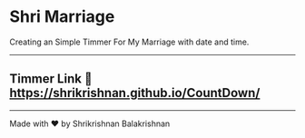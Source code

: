 # Shri Marriage


Creating an Simple Timmer For My Marriage with date and time. 

--- 
## Timmer Link :link:  https://shrikrishnan.github.io/CountDown/
---
Made with :heart: by Shrikrishnan Balakrishnan
